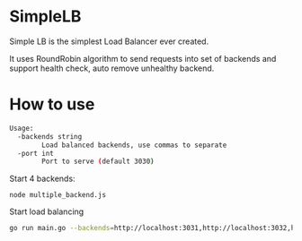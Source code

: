 # SimpleLB

Simple LB is the simplest Load Balancer ever created.

It uses RoundRobin algorithm to send requests into set of backends and support
health check, auto remove unhealthy backend.

# How to use
```bash
Usage:
  -backends string
        Load balanced backends, use commas to separate
  -port int
        Port to serve (default 3030)
```

Start 4 backends:
```
node multiple_backend.js
```

Start load balancing
```bash
go run main.go --backends=http://localhost:3031,http://localhost:3032,http://localhost:3033,http://localhost:3034
```